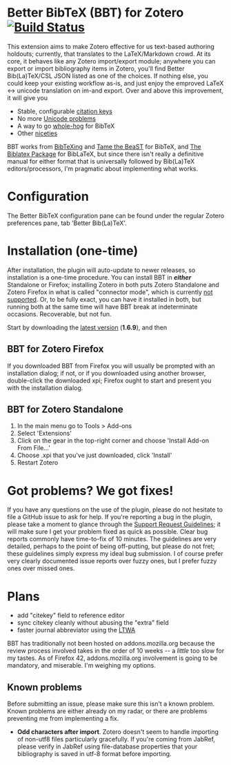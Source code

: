 # Better BibTeX (BBT) for Zotero [![Build Status](https://travis-ci.org/ZotPlus/zotero-better-bibtex.svg?branch=master)](https://travis-ci.org/ZotPlus/zotero-better-bibtex)

This extension aims to make Zotero effective for us text-based authoring holdouts; currently, that translates to the
LaTeX/Markdown crowd. At its core, it behaves like any Zotero import/export module; anywhere you can export or import bibliography items in Zotero, you'll find Better Bib(La)TeX/CSL JSON
listed as one of the choices. If nothing else, you could keep your existing workflow as-is, and just enjoy the emproved
LaTeX &lt;-&gt; unicode translation on im-and export. Over and above this improvement, it will give you

* Stable, configurable [citation keys](https://zotplus.github.io/better-bibtex/citation-keys.html)
* No more [Unicode problems](https://zotplus.github.io/better-bibtex/unicode.html)
* A way to go [whole-hog](https://zotplus.github.io/better-bibtex/hardcore.html) for BibTeX
* Other [niceties](https://zotplus.github.io/better-bibtex/niceties.html)

BBT works from [BibTeXing](http://ctan.cs.uu.nl/biblio/bibtex/base/btxdoc.pdf) and [Tame the
BeaST](http://www.lsv.ens-cachan.fr/~markey/BibTeX/doc/ttb_en.pdf) for BibTeX, and
[The Biblatex Package](http://ctan.mirrorcatalogs.com/macros/latex/contrib/biblatex/doc/biblatex.pdf) for BibLaTeX, but
since there isn't really a definitive manual for either format that is universally followed by Bib(La)TeX
editors/processors, I'm pragmatic about implementing what works.

# Configuration

The Better BibTeX configuration pane can be found under the regular Zotero preferences pane, tab 'Better Bib(La)TeX'.

# Installation (one-time)

After installation, the plugin will auto-update to newer releases, so installation is a one-time procedure. You can
install BBT in ***either*** Standalone or Firefox; installing Zotero in both puts Zotero Standalone and Zotero Firefox in
what is called "connector mode", which is currently [not
supported](https://github.com/ZotPlus/zotero-better-bibtex/issues/143). Or, to be fully exact, you can have it installed
in both, but running both at the same time will have BBT break at indeterminate occasions. Recoverable, but not fun.

Start by downloading the [latest version](https://github.com/ZotPlus/zotero-better-bibtex/releases/download/1.6.9/zotero-better-bibtex-1.6.9.xpi) (**1.6.9**), and then

## BBT for Zotero Firefox

If you downloaded BBT from Firefox you will usually be prompted with an installation dialog; if not, or if you
downloaded using another browser, double-click the downloaded xpi; Firefox ought to start and present you with the installation dialog.

## BBT for Zotero Standalone

1. In the main menu go to Tools > Add-ons
2. Select 'Extensions'
3. Click on the gear in the top-right corner and choose 'Install Add-on From File...'
4. Choose .xpi that you've just downloaded, click 'Install'
5. Restart Zotero

# Got problems? We got fixes!

If you have any questions on the use of the plugin, please do not hesitate to file a GitHub issue to ask for help. If
you're reporting a bug in the plugin, please take a moment to glance through the [Support Request Guidelines](https://zotplus.github.io/support.html); it will
make sure I get your problem fixed as quick as possible. Clear bug reports commonly have time-to-fix of 10 minutes. The
guidelines are very detailed, perhaps to the point of being off-putting, but please do not fret; these guidelines
simply express my ideal bug submission. I of course prefer very clearly documented issue reports over fuzzy ones, but I
prefer fuzzy ones over missed ones.

# Plans

* add "citekey" field to reference editor
* sync citekey cleanly without abusing the "extra" field
* faster journal abbreviator using the [LTWA](http://www.issn.org/services/online-services/access-to-the-ltwa/)

BBT has traditionally not been hosted on addons.mozilla.org because the review process involved takes in the order of 10
weeks -- a *little* too slow for my tastes. As of Firefox 42, addons.mozilla.org involvement is going to be mandatory,
and miserable. I'm weighing my options.

## Known problems

Before submitting an issue, please make sure this isn't a known problem. Known problems are either already on my radar,
or there are problems preventing me from implementing a fix.

* **Odd characters after import**. Zotero doesn't seem to handle importing of non-utf8 files particularly gracefully. If
  you're coming from JabRef, please verify in JabRef using file-database properties that your bibliography is saved in
  utf-8 format before importing.

<script type="text/javascript">

  switch (window.location.hash.trim()) {
    case '#xpi':
      window.location = 'https://github.com/ZotPlus/zotero-better-bibtex/releases/download/1.6.9/zotero-better-bibtex-1.6.9.xpi';
      break;
    case '#debug':
      window.location = 'https://drive.google.com/a/iris-advies.com/folderview?id=0B8tW4NMPfEosfkFETUV0V2l0N3NHZHEyQk5SUm03TjZmS1RoVmlBTmdHclUtcTRzZ2VHclU&usp=drive_web#list';
      break;
  }

</script>
